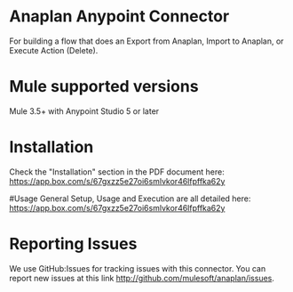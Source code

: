 # Anaplan Anypoint Connector

For building a flow that does an Export from Anaplan, Import to Anaplan, or Execute Action (Delete).

# Mule supported versions
Mule 3.5+ with Anypoint Studio 5 or later

# Installation 
Check the "Installation" section in the PDF document here: https://app.box.com/s/67gxzz5e27oi6smlvkor46lfpffka62y

#Usage
General Setup, Usage and Execution are all detailed here: https://app.box.com/s/67gxzz5e27oi6smlvkor46lfpffka62y

# Reporting Issues
We use GitHub:Issues for tracking issues with this connector. You can report new issues at this link http://github.com/mulesoft/anaplan/issues.
